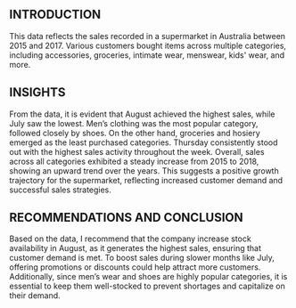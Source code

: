 ## INTRODUCTION
This data reflects the sales recorded in a supermarket in Australia between 2015 and 2017. 
Various customers bought items across multiple categories, including accessories, groceries, intimate wear, menswear, kids' wear, and more.

## INSIGHTS
From the data, it is evident that August achieved the highest sales, while July saw the lowest. Men’s clothing was the most popular category, followed closely by shoes.
On the other hand, groceries and hosiery emerged as the least purchased categories. Thursday consistently stood out with the highest sales activity throughout the week.
Overall, sales across all categories exhibited a steady increase from 2015 to 2018, showing an upward trend over the years. 
This suggests a positive growth trajectory for the supermarket, reflecting increased customer demand and successful sales strategies.

## RECOMMENDATIONS AND CONCLUSION
Based on the data, I recommend that the company increase stock availability in August, as it generates the highest sales, ensuring that customer demand is met. 
To boost sales during slower months like July, offering promotions or discounts could help attract more customers. Additionally, since men’s wear and shoes are highly popular categories, it is essential to keep them well-stocked to prevent shortages and capitalize on their demand.
